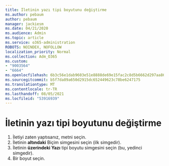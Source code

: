 ```yaml
---
title: İletinin yazı tipi boyutunu değiştirme
ms.author: pebaum
author: pebaum
manager: jackiesm
ms.date: 04/21/2020
ms.audience: Admin
ms.topic: article
ms.service: o365-administration
ROBOTS: NOINDEX, NOFOLLOW
localization_priority: Normal
ms.collection: Adm_O365
ms.custom:
- "9003564"
- "6664"
ms.openlocfilehash: 6b3c56e1dab9603e51e8888de69e15fac2c8d5b6662d297aa86eb714978c05e7
ms.sourcegitcommit: b5f7da89a650d2915dc652449623c78be6247175
ms.translationtype: MT
ms.contentlocale: tr-TR
ms.lasthandoff: 08/05/2021
ms.locfileid: "53916939"
---
```

# <a name="change-the-font-size-in-a-message"></a>İletinin yazı tipi boyutunu değiştirme

1. İletiyi zaten yaptısanız, metni seçin.
2. İletinin  **altındaki** Biçim simgesini seçin (ilk simgedir).
3. İletinin  **üzerindeki Yazı**  tipi boyutu simgesini seçin (bu, yedinci simgedir).
4. Bir boyut seçin.
